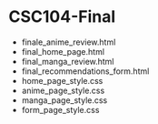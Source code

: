 # CSC104-Final

- finale_anime_review.html
- final_home_page.html
- final_manga_review.html
- final_recommendations_form.html
- home_page_style.css
- anime_page_style.css
- manga_page_style.css
- form_page_style.css
